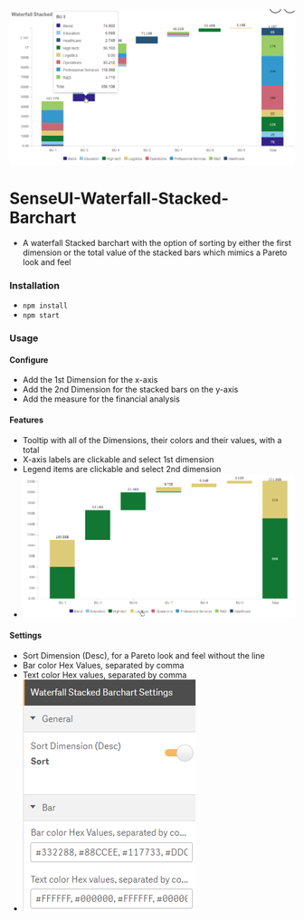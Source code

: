 ![Chart](assets/screenshot1.png "Chart") 

# SenseUI-Waterfall-Stacked-Barchart

- A waterfall Stacked barchart with the option of sorting by either the first dimension or the total value of the stacked bars which mimics a Pareto look and feel

### Installation
- `npm install`
- `npm start`

### Usage

#### Configure
- Add the 1st Dimension for the x-axis
- Add the 2nd Dimension for the stacked bars on the y-axis
- Add the measure for the financial analysis

#### Features
- Tooltip with all of the Dimensions, their colors and their values, with a total
- X-axis labels are clickable and select 1st dimension
- Legend items are clickable and select 2nd dimension
- ![Selecting Legends](assets/screenshot2.png "Selecting Legends") 

#### Settings   
- Sort Dimension (Desc), for a Pareto look and feel without the line
- Bar color Hex Values, separated by comma
- Text color Hex values, separated by comma
- ![Settings](assets/settings.png "Settings") 
